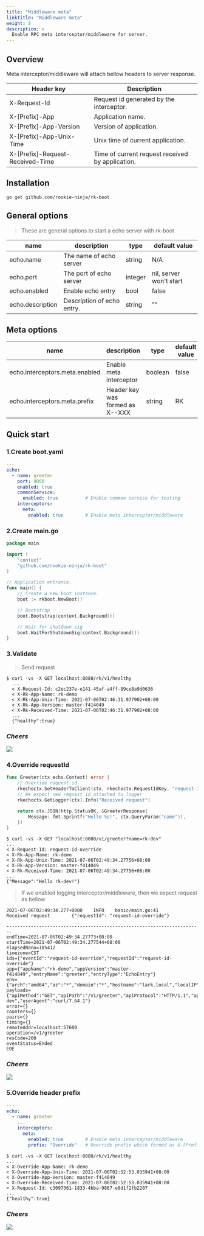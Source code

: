 ```yaml
---
title: "Middleware meta"
linkTitle: "Middleware meta"
weight: 8
description: >
  Enable RPC meta interceptor/middleware for server. 
---
```


## Overview
Meta interceptor/middleware will attach bellow headers to server response.

| Header key | Description |
| ---- | ---- |
| X-Request-Id | Request id generated by the interceptor. |
| X-[Prefix]-App | Application name. |
| X-[Prefix]-App-Version | Version of application. |
| X-[Prefix]-App-Unix-Time | Unix time of current application. |
| X-[Prefix]-Request-Received-Time | Time of current request received by application. |

## Installation
```shell script
go get github.com/rookie-ninja/rk-boot
```

## General options
> These are general options to start a echo server with rk-boot

| name | description | type | default value |
| ------ | ------ | ------ | ------ |
| echo.name | The name of echo server | string | N/A |
| echo.port | The port of echo server | integer | nil, server won't start |
| echo.enabled | Enable echo entry | bool | false |
| echo.description | Description of echo entry. | string | "" |

## Meta options
| name | description | type | default value |
| ------ | ------ | ------ | ------ |
| echo.interceptors.meta.enabled | Enable meta interceptor | boolean | false |
| echo.interceptors.meta.prefix | Header key was formed as X-<Prefix>-XXX | string | RK |

## Quick start
### 1.Create boot.yaml
```yaml
---
echo:
  - name: greeter
    port: 8080
    enabled: true
    commonService:
      enabled: true          # Enable common service for testing
    interceptors:
      meta:
        enabled: true        # Enable meta interceptor/middleware
```

### 2.Create main.go
```go
package main

import (
	"context"
	"github.com/rookie-ninja/rk-boot"
)

// Application entrance.
func main() {
	// Create a new boot instance.
	boot := rkboot.NewBoot()

	// Bootstrap
	boot.Bootstrap(context.Background())

	// Wait for shutdown sig
	boot.WaitForShutdownSig(context.Background())
}
```

### 3.Validate
> Send request

```shell script
$ curl -vs -X GET localhost:8080/rk/v1/healthy
  ...
  < X-Request-Id: c2ec237e-e141-45af-a4ff-89ce8a9d0636
  < X-Rk-App-Name: rk-demo
  < X-Rk-App-Unix-Time: 2021-07-06T02:46:31.977902+08:00
  < X-Rk-App-Version: master-f414049
  < X-Rk-Received-Time: 2021-07-06T02:46:31.977902+08:00
  ...
  {"healthy":true}
```

### _**Cheers**_
![](/bootstrapper/user-guide/cheers.png)

### 4.Override requestId
```go
func Greeter(ctx echo.Context) error {
    // Override request id
	rkechoctx.SetHeaderToClient(ctx, rkechoctx.RequestIdKey, "request-id-override")
    // We expect new request id attached to logger
	rkechoctx.GetLogger(ctx).Info("Received request")

	return ctx.JSON(http.StatusOK, &GreeterResponse{
		Message: fmt.Sprintf("Hello %s!", ctx.QueryParam("name")),
	})
}
```

```shell script
$ curl -vs -X GET "localhost:8080/v1/greeter?name=rk-dev"
...
< X-Request-Id: request-id-override
< X-Rk-App-Name: rk-demo
< X-Rk-App-Unix-Time: 2021-07-06T02:49:34.27756+08:00
< X-Rk-App-Version: master-f414049
< X-Rk-Received-Time: 2021-07-06T02:49:34.27756+08:00
...
{"Message":"Hello rk-dev!"}
```

> If we enabled logging interceptor/middleware, then we expect request as bellow

```shell script
2021-07-06T02:49:34.277+0800    INFO    basic/main.go:41        Received request        {"requestId": "request-id-override"}
```
```shell script
------------------------------------------------------------------------
endTime=2021-07-06T02:49:34.27773+08:00
startTime=2021-07-06T02:49:34.277544+08:00
elapsedNano=185412
timezone=CST
ids={"eventId":"request-id-override","requestId":"request-id-override"}
app={"appName":"rk-demo","appVersion":"master-f414049","entryName":"greeter","entryType":"EchoEntry"}
env={"arch":"amd64","az":"*","domain":"*","hostname":"lark.local","localIP":"10.8.0.2","os":"darwin","realm":"*","region":"*"}
payloads={"apiMethod":"GET","apiPath":"/v1/greeter","apiProtocol":"HTTP/1.1","apiQuery":"name=rk-dev","userAgent":"curl/7.64.1"}
error={}
counters={}
pairs={}
timing={}
remoteAddr=localhost:57600
operation=/v1/greeter
resCode=200
eventStatus=Ended
EOE
```

### _**Cheers**_
![](/bootstrapper/user-guide/cheers.png)

### 5.Override header prefix
```yaml
---
echo:
  - name: greeter
    ...
    interceptors:
      meta:
        enabled: true        # Enable meta interceptor/middleware
        prefix: "Override"   # Override prefix which formed as X-[Prefix]-xxx
```
```shell script
$ curl -vs -X GET localhost:8080/rk/v1/healthy
...
< X-Override-App-Name: rk-demo
< X-Override-App-Unix-Time: 2021-07-06T02:52:53.035941+08:00
< X-Override-App-Version: master-f414049
< X-Override-Received-Time: 2021-07-06T02:52:53.035941+08:00
< X-Request-Id: c3097361-1833-4bba-9867-e8d1f2fb2207
...
{"healthy":true}
```

### _**Cheers**_
![](/bootstrapper/user-guide/cheers.png)